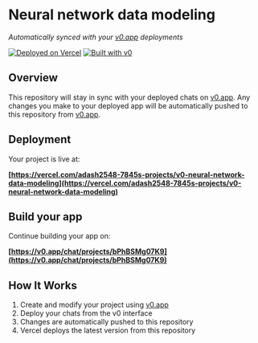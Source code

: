 # Neural network data modeling

*Automatically synced with your [v0.app](https://v0.app) deployments*

[![Deployed on Vercel](https://img.shields.io/badge/Deployed%20on-Vercel-black?style=for-the-badge&logo=vercel)](https://vercel.com/adash2548-7845s-projects/v0-neural-network-data-modeling)
[![Built with v0](https://img.shields.io/badge/Built%20with-v0.app-black?style=for-the-badge)](https://v0.app/chat/projects/bPhBSMg07K9)

## Overview

This repository will stay in sync with your deployed chats on [v0.app](https://v0.app).
Any changes you make to your deployed app will be automatically pushed to this repository from [v0.app](https://v0.app).

## Deployment

Your project is live at:

**[https://vercel.com/adash2548-7845s-projects/v0-neural-network-data-modeling](https://vercel.com/adash2548-7845s-projects/v0-neural-network-data-modeling)**

## Build your app

Continue building your app on:

**[https://v0.app/chat/projects/bPhBSMg07K9](https://v0.app/chat/projects/bPhBSMg07K9)**

## How It Works

1. Create and modify your project using [v0.app](https://v0.app)
2. Deploy your chats from the v0 interface
3. Changes are automatically pushed to this repository
4. Vercel deploys the latest version from this repository